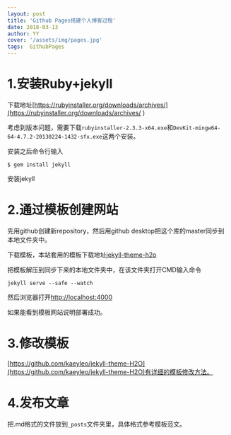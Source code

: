 ```yaml
---
layout: post
title: 'Github Pages搭建个人博客过程'
date: 2018-03-13
author: YY
cover: '/assets/img/pages.jpg'
tags:  GithubPages
---
```


# 1.安装Ruby+jekyll

下载地址[https://rubyinstaller.org/downloads/archives/](https://rubyinstaller.org/downloads/archives/ )

考虑到版本问题，需要下载`rubyinstaller-2.3.3-x64.exe`和`DevKit-mingw64-64-4.7.2-20130224-1432-sfx.exe`这两个安装。

安装之后命令行输入
```
$ gem install jekyll
```

安装jekyll


# 2.通过模板创建网站

先用github创建新repository，然后用github desktop把这个库的master同步到本地文件夹中。

下载模板，本站套用的模板下载地址[jekyll-theme-h2o](http://jekyllthemes.org/themes/jekyll-theme-h2o/)

把模板解压到同步下来的本地文件夹中，在该文件夹打开CMD输入命令

```
jekyll serve --safe --watch
```

然后浏览器打开[http://localhost:4000](http://localhost:4000)

如果能看到模板网站说明部署成功。


# 3.修改模板

[https://github.com/kaeyleo/jekyll-theme-H2O](https://github.com/kaeyleo/jekyll-theme-H2O)有详细的模板修改方法。

# 4.发布文章
把.md格式的文件放到`_posts`文件夹里，具体格式参考模板范文。

